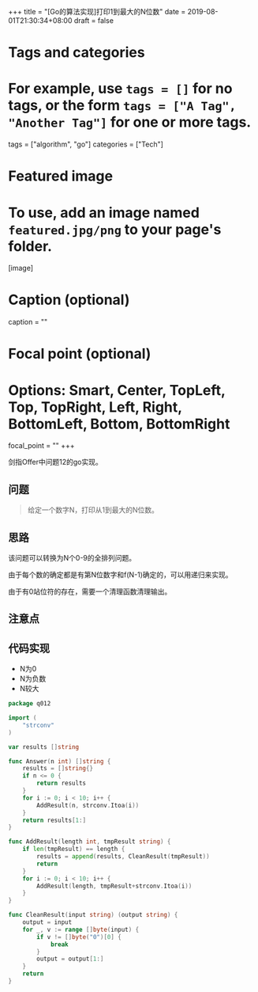 +++
title = "[Go的算法实现]打印1到最大的N位数"
date = 2019-08-01T21:30:34+08:00
draft = false

# Tags and categories
# For example, use `tags = []` for no tags, or the form `tags = ["A Tag", "Another Tag"]` for one or more tags.
tags = ["algorithm", "go"]
categories = ["Tech"]

# Featured image
# To use, add an image named `featured.jpg/png` to your page's folder. 
[image]
  # Caption (optional)
  caption = ""

  # Focal point (optional)
  # Options: Smart, Center, TopLeft, Top, TopRight, Left, Right, BottomLeft, Bottom, BottomRight
  focal_point = ""
+++

剑指Offer中问题12的go实现。

<!--more-->

## 问题

> 给定一个数字N，打印从1到最大的N位数。

## 思路

该问题可以转换为N个0-9的全排列问题。

由于每个数的确定都是有第N位数字和f(N-1)确定的，可以用递归来实现。

由于有0站位符的存在，需要一个清理函数清理输出。

## 注意点

## 代码实现

- N为0
- N为负数
- N较大

```go
package q012

import (
	"strconv"
)

var results []string

func Answer(n int) []string {
	results = []string{}
	if n <= 0 {
		return results
	}
	for i := 0; i < 10; i++ {
		AddResult(n, strconv.Itoa(i))
	}
	return results[1:]
}

func AddResult(length int, tmpResult string) {
	if len(tmpResult) == length {
		results = append(results, CleanResult(tmpResult))
		return
	}
	for i := 0; i < 10; i++ {
		AddResult(length, tmpResult+strconv.Itoa(i))
	}
}

func CleanResult(input string) (output string) {
	output = input
	for _, v := range []byte(input) {
		if v != []byte("0")[0] {
			break
		}
		output = output[1:]
	}
	return
}
```
